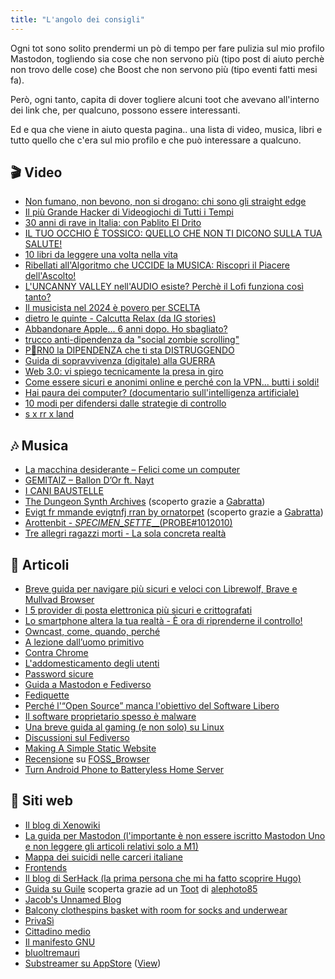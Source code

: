 ```yaml
---
title: "L'angolo dei consigli"
---
```


Ogni tot sono solito prendermi un pò di tempo per fare pulizia sul mio profilo Mastodon, togliendo sia cose che non servono più (tipo post di aiuto perchè non trovo delle cose) che Boost che non servono più (tipo eventi fatti mesi fa).

Però, ogni tanto, capita di dover togliere alcuni toot che avevano all'interno dei link che, per qualcuno, possono essere interessanti.

Ed e qua che viene in aiuto questa pagina.. una lista di video, musica, libri e tutto quello che c'era sul mio profilo e che può interessare a qualcuno.

## 🎬 Video

- [Non fumano, non bevono, non si drogano: chi sono gli straight edge](https://youtu.be/ftL-FRHS9IE?feature=shared)
- [Il più Grande Hacker di Videogiochi di Tutti i Tempi](https://youtu.be/Nt0d6ztCBmM?feature=shared)
- [30 anni di rave in Italia: con Pablito El Drito](https://youtu.be/yzRvvQgEOHM?feature=shared)
- [IL TUO OCCHIO È TOSSICO: QUELLO CHE NON TI DICONO SULLA TUA SALUTE!](https://youtu.be/IlmrpJrbNsk?feature=shared)
- [10 libri da leggere una volta nella vita](https://youtu.be/ZpWCnKeDHO8?feature=shared) 
- [Ribellati all'Algoritmo che UCCIDE la MUSICA: Riscopri il Piacere dell'Ascolto!](https://youtu.be/dE6-F4Sgih0?feature=shared)
- [L'UNCANNY VALLEY nell'AUDIO esiste? Perchè il Lofi funziona così tanto?](https://youtu.be/NskhWla2P4U?feature=shared)
- [Il musicista nel 2024 è povero per SCELTA](https://youtu.be/qGM3RcZVx1o?feature=shared)
- [dietro le quinte - Calcutta Relax (da IG stories)](https://youtu.be/DJSi8w804mI?feature=shared)
- [Abbandonare Apple... 6 anni dopo. Ho sbagliato?](https://youtu.be/n0eWUfPhf0Q?feature=shared)
- [trucco anti-dipendenza da "social zombie scrolling"](https://youtu.be/kSj9qZA4jGg?feature=shared)
- [P🔞RN0 la DIPENDENZA che ti sta DISTRUGGENDO](https://youtu.be/yxv7VWLkB9g?feature=shared)
- [Guida di sopravvivenza (digitale) alla GUERRA](https://youtu.be/J-2dQD3Xs6g?feature=shared)
- [Web 3.0: vi spiego tecnicamente la presa in giro](https://youtu.be/ZmMt_qB4FpE?feature=shared)
- [Come essere sicuri e anonimi online e perché con la VPN... butti i soldi!](https://youtu.be/nebJdwmYP6E?feature=shared)
- [Hai paura dei computer? (documentario sull'intelligenza artificiale)](https://youtu.be/3glV_suZna0?feature=shared)
- [10 modi per difendersi dalle strategie di controllo](https://youtu.be/9QxcaT6PQN8?feature=shared)
- [s x rr x land](https://youtu.be/M3fVfgqpHNs?feature=shared)

## 🎶 Musica

- [La macchina desiderante – Felici come un computer](https://www.lamacchinadesiderante.org/felici-come-un-computer/)
- [GEMITAIZ – Ballon D’Or ft. Nayt](https://youtu.be/mO2vFlCvlY8?feature=shared)
- [I CANI BAUSTELLE](https://icanibaustelle.bandcamp.com/album/i-cani-baustelle)
- [The Dungeon Synth Archives](https://www.youtube.com/@TheDungeonSynthArchives/videos) (scoperto grazie a [Gabratta](https://livellosegreto.it/@Gabratta))
- [Evigt fr mmande evigtnfj rran by ornatorpet](https://ornatorpet.bandcamp.com/album/evigt-fr-mmande-evigt-fj-rran) (scoperto grazie a [Gabratta](https://livellosegreto.it/@Gabratta))
- [Arottenbit - _SPECIMEN_SETTE___(PROBE#1012010)](https://youtu.be/f2V0CaIdOYY?feature=shared)
- [Tre allegri ragazzi morti - La sola concreta realtà](https://youtu.be/MmYqRPDFALk?feature=shared)

## 📰 Articoli

- [Breve guida per navigare più sicuri e veloci con Librewolf, Brave e Mullvad Browser](https://noblogo.org/filippodb/breve-guida-per-navigare-piu-veloci-e-piu-sicuri-con-le-estensioni-per)
- [I 5 provider di posta elettronica più sicuri e crittografati](https://www.tecnobabele.com/i-5-provider-di-posta-elettronica-piu-sicuri-e-crittografati/2021-02-03/)
- [Lo smartphone altera la tua realtà - È ora di riprenderne il controllo!](https://digidati.art/guide/lo-smartphone-altera-la-tua-realta-e-ora-di-riprenderne-il-controllo/)
- [Owncast, come, quando, perché](https://log.livellosegreto.it/ksgaminglife/owncast-come-quando-perche)
- [A lezione dall’uomo primitivo](https://www.rivistastudio.com/cacciatore-raccoglitore-genitore/)
- [Contra Chrome](https://copernicani.it/un-fumetto-ci-spiega-come-chrome-sia-diventato-una-minaccia-per-la-privacy-e-per-democrazia/)
- [L'addomesticamento degli utenti](https://www.lealternative.net/2021/12/13/whatsapp-e-laddomesticamento-degli-utenti/)
- [Password sicure](https://www.lealternative.net/2021/09/24/come-scelgo-una-password-sicura/)
- [Guida a Mastodon e Fediverso](https://www.informapirata.it/2022/04/29/guida-galattica-per-twitter-stoppisti-finiti-su-mastodon/)
- [Fediquette](https://www.informapirata.it/2022/03/22/fediquette-la-netiquette-e-il-fediverso/)
- [Perché l'“Open Source” manca l'obiettivo del Software Libero](https://www.gnu.org/philosophy/open-source-misses-the-point.it.html)
- [Il software proprietario spesso è malware](https://www.gnu.org/proprietary/proprietary.html)
- [Una breve guida al gaming (e non solo) su Linux](https://log.livellosegreto.it/gabratta/una-breve-guida-al-gaming-e-non-solo-su-linux)
- [Discussioni sul Fediverso](https://keinpfusch.net/discussioni-sul-fediverso)
- [Making A Simple Static Website](https://pages.virtualgoodsdealer.com/articles/tutorial)
- [Recensione](https://livellosegreto.it/@77nn@goto.77nn.it/113718930885823240) su [FOSS_Browser](https://codeberg.org/Gaukler_Faun/FOSS_Browser)
- [Turn Android Phone to Batteryless Home Server](https://crackoverflow.com/docs/system_administration/containerization/turn_android_phone_to_batteryless_home_server/)

## 🔗 Siti web

- [Il blog di Xenowiki](https://www.xenowiki.org/it/Blog.html)
- [La guida per Mastodon (l'importante è non essere iscritto Mastodon Uno e non leggere gli articoli relativi solo a M1)](https://noblogo.org/uno-academy/uno-academy-index)
- [Mappa dei suicidi nelle carceri italiane](https://trovawiki.altervista.org/suicidi_carcere.php)
- [Frontends](https://www.ggtyler.dev/other/frontends)
- [Il blog di SerHack (la prima persona che mi ha fatto scoprire Hugo)](https://serhack.me/) 
- [Guida su Guile](https://jeko.frama.io/it/index.html) scoperta grazie ad un [Toot](https://livellosegreto.it/@alephoto85/110912123134816767) di [alephoto85](https://livellosegreto.it/@alephoto85)
- [Jacob's Unnamed Blog](https://jacobwsmith.xyz/)
- [Balcony clothespins basket with room for socks and underwear](https://www.printables.com/model/953672-balcony-clothespins-basket-with-room-for-socks-and?lang=it)
- [PrivaSì](https://privasi.eticadigitale.org/)
- [Cittadino medio](https://cittadinomedio.it/)
- [Il manifesto GNU](https://www.gnu.org/gnu/manifesto.html)
- [bluoltremauri](https://bluoltremauri.overthegame.it/)
- [Substreamer su AppStore](https://apps.apple.com/us/app/substreamer/id1012991665) ([View](https://livellosegreto.it/@ed/112569861837301736))